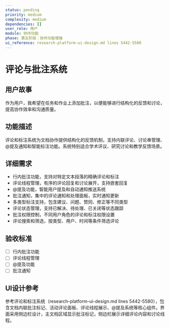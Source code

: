 ```yaml
---
status: pending
priority: medium
complexity: medium
dependencies: []
user_role: 用户
module: 协作功能
phase: 第五阶段：协作功能增强
ui_reference: research-platform-ui-design.md lines 5442-5580
---
```


# 评论与批注系统

## 用户故事
作为用户，我希望在任务和作业上添加批注，以便能够进行结构化的反馈和讨论，提高协作效率和沟通质量。

## 功能描述
评论和标注系统为文档协作提供结构化的反馈机制，支持内联评论、讨论串管理、@提及通知和智能标注功能。系统特别适合学术评议、研究讨论和教学反馈场景。

## 详细需求
- 行内批注功能，支持对特定文本段落的精确评论和标注
- 评论线程管理，有序的评论回复和讨论展开，支持嵌套回复
- @提及功能，智能用户提及和自动通知推送系统
- 批注通知，集中的评论通知和处理面板，实时通知更新
- 多类型标注支持，包含建议、问题、赞同、修正等不同类型
- 评论状态管理，支持已解决、待处理、已关闭等状态跟踪
- 批注权限控制，不同用户角色的评论和标注权限设置
- 评论搜索和筛选，按类型、用户、时间等条件筛选评论

## 验收标准
- [ ] 行内批注功能
- [ ] 评论线程管理
- [ ] @提及功能
- [ ] 批注通知

## UI设计参考
参考评论和标注系统（research-platform-ui-design.md lines 5442-5580），包含文档内联批注标记、活动评论面板、评论线程展示、@提及系统等核心组件。界面采用侧边栏设计，主文档区域显示批注标记，侧边栏展示详细评论内容和讨论线程。